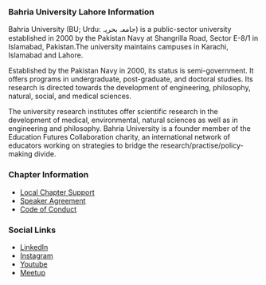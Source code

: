 ### Bahria University Lahore Information
Bahria University (BU; Urdu: جامعہ بحریہ) is a public-sector university established in 2000 by the Pakistan Navy at Shangrilla Road, Sector E-8/1 in Islamabad, Pakistan.The university maintains campuses in Karachi, Islamabad and Lahore.

Established by the Pakistan Navy in 2000, its status is semi-government. It offers programs in undergraduate, post-graduate, and doctoral studies. Its research is directed towards the development of engineering, philosophy, natural, social, and medical sciences.

The university research institutes offer scientific research in the development of medical, environmental, natural sciences as well as in engineering and philosophy. Bahria University is a founder member of the Education Futures Collaboration charity, an international network of educators working on strategies to bridge the research/practise/policy-making divide.

### Chapter Information
* [Local Chapter Support](https://owasp.org/donate)
* [Speaker Agreement](https://owasp.org/www-policy/legal/speaker-agreement)
* [Code of Conduct](https://owasp.org/www-policy/operational/conferences-events.html)

### Social Links
+ [LinkedIn](https://www.linkedin.com/company/owasp-bulc-chapter/)
+ [Instagram](https://www.instagram.com/owasp.bulc/)
+ [Youtube](https://www.youtube.com/channel/UC1Bx56g8XCTMdKgzsEInf-A)
+ [Meetup](#)
